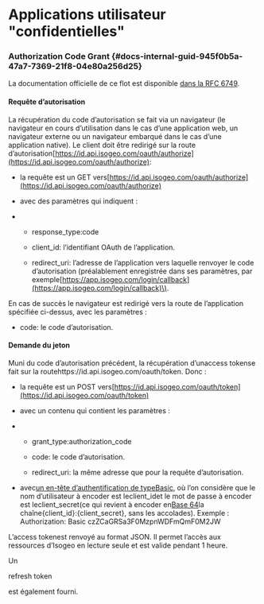 # Applications utilisateur "confidentielles"



### Authorization Code Grant {#docs-internal-guid-945f0b5a-47a7-7369-21f8-04e80a256d25}

La documentation officielle de ce flot est disponible [dans la RFC 6749](http://tools.ietf.org/html/rfc6749#section-4.1).

#### Requête d’autorisation

La récupération du code d’autorisation se fait via un navigateur \(le navigateur en cours d’utilisation dans le cas d’une application web, un navigateur externe ou un navigateur embarqué dans le cas d’une application native\). Le client doit être redirigé sur la route d’autorisation[https://id.api.isogeo.com/oauth/authorize](https://id.api.isogeo.com/oauth/authorize):

* la requête est un GET vers[https://id.api.isogeo.com/oauth/authorize](https://id.api.isogeo.com/oauth/authorize)

* avec des paramètres qui indiquent :

* * response\_type:code

  * client\_id: l’identifiant OAuth de l’application.

  * redirect\_uri: l’adresse de l’application vers laquelle renvoyer le code d’autorisation \(préalablement enregistrée dans ses paramètres, par exemple[https://app.isogeo.com/login/callback](https://app.isogeo.com/login/callback)\).

  


En cas de succès le navigateur est redirigé vers la route de l’application spécifiée ci-dessus, avec les paramètres :

* code: le code d’autorisation.

#### Demande du jeton

Muni du code d’autorisation précédent, la récupération d’unaccess tokense fait sur la routehttps://id.api.isogeo.com/oauth/token. Donc :

* la requête est un POST vers[https://id.api.isogeo.com/oauth/token](https://id.api.isogeo.com/oauth/token)

* avec un contenu qui contient les paramètres :

* * grant\_type:authorization\_code

  * code: le code d’autorisation.

  * redirect\_uri: la même adresse que pour la requête d’autorisation.
* avec[un en-tête d’authentification de typeBasic](http://tools.ietf.org/html/rfc2617#section-2), où l’on considère que le nom d’utilisateur à encoder est leclient\_idet le mot de passe à encoder est leclient\_secret\(ce qui revient à encoder en[Base 64](https://en.wikipedia.org/wiki/Base64)la chaîne{client\_id}:{client\_secret}, sans les accolades\). Exemple :  
  Authorization: Basic czZCaGRSa3F0MzpnWDFmQmF0M2JW

  


L’access tokenest renvoyé au format JSON. Il permet l’accès aux ressources d’Isogeo en lecture seule et est valide pendant 1 heure.

Un

refresh token

est également fourni.

